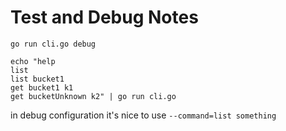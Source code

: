 # Test and Debug Notes

```shell
go run cli.go debug

echo "help
list
list bucket1
get bucket1 k1
get bucketUnknown k2" | go run cli.go
```

in debug configuration it's nice to use `--command=list something`

